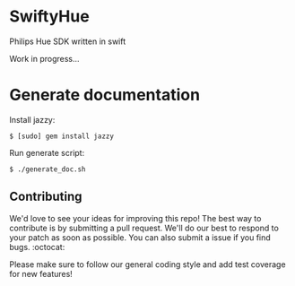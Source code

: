 # SwiftyHue
Philips Hue SDK written in swift

Work in progress...

# Generate documentation

Install jazzy:

    $ [sudo] gem install jazzy

Run generate script:

    $ ./generate_doc.sh

## Contributing
We'd love to see your ideas for improving this repo! The best way to contribute is by submitting a pull request. We'll do our best to respond to your patch as soon as possible. You can also submit a issue if you find bugs. :octocat:

Please make sure to follow our general coding style and add test coverage for new features!

